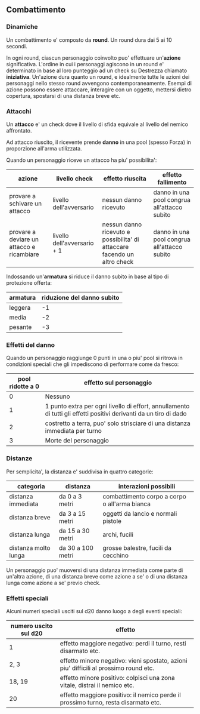 ## Combattimento

### Dinamiche
Un combattimento e' composto da **round**. 
Un round dura dai 5 ai 10 secondi.

In ogni round, ciascun personaggio coinvolto puo' effettuare un'**azione** significativa. 
L'ordine in cui i personaggi agiscono in un round e' determinato in base al loro punteggio ad un check su Destrezza chiamato **iniziativa**.
Un'azione dura quanto un round, e idealmente tutte le azioni dei personaggi nello stesso round avvengono contemporaneamente.
Esempi di azione possono essere attaccare, interagire con un oggetto, mettersi dietro copertura, spostarsi di una distanza breve etc.

### Attacchi
Un **attacco** e' un check dove il livello di sfida equivale al livello del nemico affrontato.

Ad attacco riuscito, il ricevente prende **danno** in una pool (spesso Forza) in proporzione all'arma utilizzata.

Quando un personaggio riceve un attacco ha piu' possibilita':

|azione|livello check|effetto riuscita|effetto fallimento|
|---|---|---|---|
| provare a schivare un attacco| livello dell'avversario | nessun danno ricevuto | danno in una pool congrua all'attacco subito|
| provare a deviare un attacco e ricambiare| livello dell'avversario + 1| nessun danno ricevuto e possibilita' di attaccare facendo un altro check | danno in una pool congrua all'attacco subito|

Indossando un'**armatura** si riduce il danno subito in base al tipo di protezione offerta:

|armatura|riduzione del danno subito|
|---|---|
| leggera | -1 |
| media | -2 |
| pesante | -3 |

### Effetti del danno
Quando un personaggio raggiunge 0 punti in una o piu' pool si ritrova in condizioni speciali che gli impediscono di performare come da fresco:

|pool ridotte a 0|effetto sul personaggio|
|---|---|
| 0 | Nessuno |
| 1 | 1 punto extra per ogni livello di effort, annullamento di tutti gli effetti positivi derivanti da un tiro di dado |
| 2 | costretto a terra, puo' solo strisciare di una distanza immediata per turno |
| 3 | Morte del personaggio |

### Distanze
Per semplicita', la distanza e' suddivisa in quattro categorie:

|categoria|distanza|interazioni possibili|
|---|---|---|
| distanza immediata | da 0 a 3 metri | combattimento corpo a corpo o all'arma bianca |
| distanza breve | da 3 a 15 metri | oggetti da lancio e normali pistole |
| distanza lunga | da 15 a 30 metri | archi, fucili | 
| distanza molto lunga | da 30 a 100 metri | grosse balestre, fucili da cecchino |

Un personaggio puo' muoversi di una distanza immediata come parte di un'altra azione, di una distanza breve come azione a se' o di una distanza lunga come azione a se' previo check.



### Effetti speciali
Alcuni numeri speciali usciti sul d20 danno luogo a degli eventi speciali:

|numero uscito sul d20 | effetto |
|---|---|
| 1 | effetto maggiore negativo: perdi il turno, resti disarmato etc. |
| 2, 3 | effetto minore negativo: vieni spostato, azioni piu' difficili al prossimo round etc. |
| 18, 19 | effetto minore positivo: colpisci una zona vitale, distrai il nemico etc. |
| 20 | effetto maggiore positivo: il nemico perde il prossimo turno, resta disarmato etc. |

